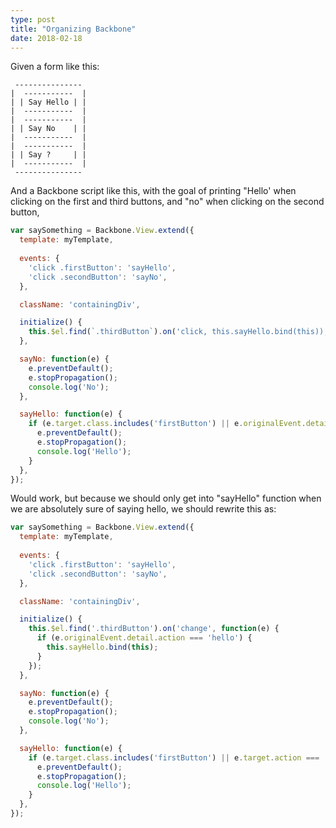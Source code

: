 ```yaml
---
type: post
title: "Organizing Backbone"
date: 2018-02-18
---
```


Given a form like this:
```
 ---------------
|  -----------  |
| | Say Hello | |
|  -----------  |
|  -----------  |
| | Say No    | |
|  -----------  |
|  -----------  |
| | Say ?     | |
|  -----------  |
 ---------------
```

And a Backbone script like this, with the goal of printing "Hello' when clicking on the first and third buttons,
and "no" when clicking on the second button,
```js
var saySomething = Backbone.View.extend({
  template: myTemplate,
  
  events: {
    'click .firstButton': 'sayHello',
    'click .secondButton': 'sayNo',
  },

  className: 'containingDiv',

  initialize() {
    this.$el.find(`.thirdButton`).on('click, this.sayHello.bind(this));
  },

  sayNo: function(e) {
    e.preventDefault();
    e.stopPropagation();
    console.log('No');
  },

  sayHello: function(e) {
    if (e.target.class.includes('firstButton') || e.originalEvent.detail.action === 'hello') {
      e.preventDefault();
      e.stopPropagation();
      console.log('Hello');
    }
  },
});
```
Would work, but because we should only get into "sayHello" function when we are absolutely sure 
of saying hello, we should rewrite this as:

```js
var saySomething = Backbone.View.extend({
  template: myTemplate,
  
  events: {
    'click .firstButton': 'sayHello',
    'click .secondButton': 'sayNo',
  },

  className: 'containingDiv',

  initialize() {
    this.$el.find('.thirdButton').on('change', function(e) {
      if (e.originalEvent.detail.action === 'hello') {
        this.sayHello.bind(this);
      }
    });
  },

  sayNo: function(e) {
    e.preventDefault();
    e.stopPropagation();
    console.log('No');
  },

  sayHello: function(e) {
    if (e.target.class.includes('firstButton') || e.target.action === 'hello') {
      e.preventDefault();
      e.stopPropagation();
      console.log('Hello');
    }
  },
});
```

